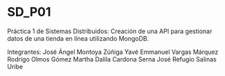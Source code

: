 # SD_P01
Práctica 1 de Sistemas Distribuidos: Creación de una API para gestionar datos de una
tienda en línea utilizando MongoDB.

Integrantes: 
José Ángel Montoya Zúñiga
Yavé Emmanuel Vargas Márquez
Rodrigo Olmos Gómez
Martha Dalila Cardona Serna
José Refugio Salinas Uribe

